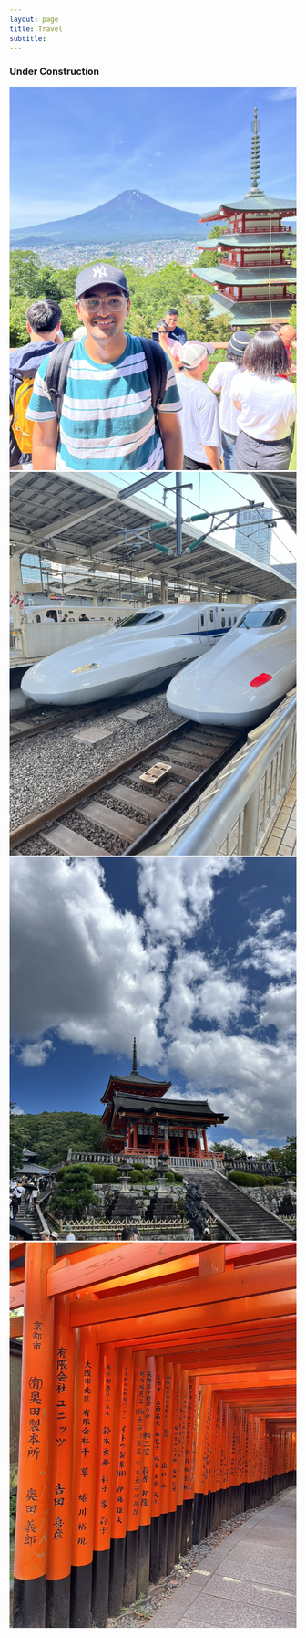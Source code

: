 ```yaml
---
layout: page
title: Travel
subtitle:
---
```

### Under Construction
<!--
<div id="slideshow">
	<div class="slide-wrapper">
		<div class="slide">
			<img src="{{ 'assets/img/japan/IMG_1001.JPEG' | relative_url }}" alt="Not found" />
		</div>
		<div class="slide">
			<img src="{{ 'assets/img/japan/IMG_1719.JPEG' | relative_url }}" alt="Not found" />
		</div>
		<div class="slide">
			<img src="{{ 'assets/img/japan/IMG_1776.JPEG' | relative_url }}" alt="Not found" />
		</div>
		<div class="slide">
			<img src="{{ 'assets/img/japan/IMG_1795.JPEG' | relative_url }}" alt="Not found" />
		</div>
	</div>
</div>
-->


<div class="slideshow-container">
  <div class="slide fade">
    <img src="assets/img/japan/IMG_1001.JPEG" alt="Slide 1">
  </div>
  <div class="slide fade">
    <img src="assets/img/japan/IMG_1719.JPEG" alt="Slide 2">
  </div>
  <div class="slide fade">
    <img src="assets/img/japan/IMG_1776.JPEG" alt="Slide 3">
  </div>
  <div class="slide fade">
    <img src="assets/img/japan/IMG_1795.JPEG" alt="Slide 4">	
  </div>
</div> 


